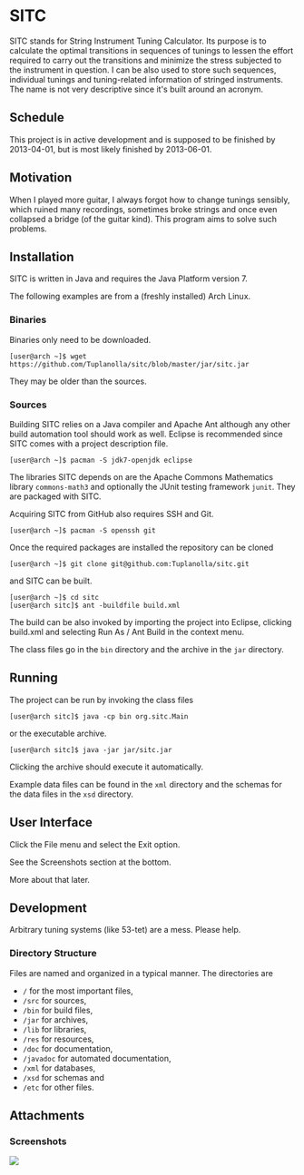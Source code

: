 # SITC

SITC stands for String Instrument Tuning Calculator.
Its purpose is to calculate the optimal transitions in sequences of tunings to lessen the effort required to carry out the transitions and minimize the stress subjected to the instrument in question.
I can be also used to store such sequences, individual tunings and tuning-related information of stringed instruments.
The name is not very descriptive since it's built around an acronym.

## Schedule

This project is in active development and
 is supposed to be finished by 2013-04-01, but
 is most likely finished by 2013-06-01.

## Motivation

When I played more guitar, I always forgot how to change tunings sensibly, which ruined many recordings, sometimes broke strings and once even collapsed a bridge (of the guitar kind). This program aims to solve such problems.

## Installation

SITC is written in Java and requires
 the Java Platform version 7.

The following examples are from a (freshly installed) Arch Linux.

### Binaries

Binaries only need to be downloaded.

	[user@arch ~]$ wget https://github.com/Tuplanolla/sitc/blob/master/jar/sitc.jar

They may be older than the sources.

### Sources

Building SITC relies on a Java compiler and Apache Ant although
 any other build automation tool should work as well.
Eclipse is recommended since SITC comes with a project description file.

	[user@arch ~]$ pacman -S jdk7-openjdk eclipse

The libraries SITC depends on are
 the Apache Commons Mathematics library `commons-math3` and
 optionally the JUnit testing framework `junit`.
They are packaged with SITC.

Acquiring SITC from GitHub also requires
 SSH and
 Git.

	[user@arch ~]$ pacman -S openssh git

Once the required packages are installed the repository can be cloned

	[user@arch ~]$ git clone git@github.com:Tuplanolla/sitc.git

and SITC can be built.

	[user@arch ~]$ cd sitc
	[user@arch sitc]$ ant -buildfile build.xml

The build can be also invoked by importing the project into Eclipse, clicking build.xml and selecting Run As / Ant Build in the context menu.

The class files go in the `bin` directory and
 the archive in the `jar` directory.

## Running

The project can be run
 by invoking the class files

	[user@arch sitc]$ java -cp bin org.sitc.Main

or the executable archive.

	[user@arch sitc]$ java -jar jar/sitc.jar

Clicking the archive should execute it automatically.

Example data files can be found in the `xml` directory and
 the schemas for the data files in the `xsd` directory.

## User Interface

Click the File menu and select the Exit option.

See the Screenshots section at the bottom.

More about that later.

## Development

Arbitrary tuning systems (like 53-tet) are a mess.
Please help.

### Directory Structure

Files are named and organized in a typical manner. The directories are

* `/` for the most important files,
* `/src` for sources,
* `/bin` for build files,
* `/jar` for archives,
* `/lib` for libraries,
* `/res` for resources,
* `/doc` for documentation,
* `/javadoc` for automated documentation,
* `/xml` for databases,
* `/xsd` for schemas and
* `/etc` for other files.

## Attachments

### Screenshots

![](https://raw.github.com/Tuplanolla/sitc/master/etc/screenshot.png)
